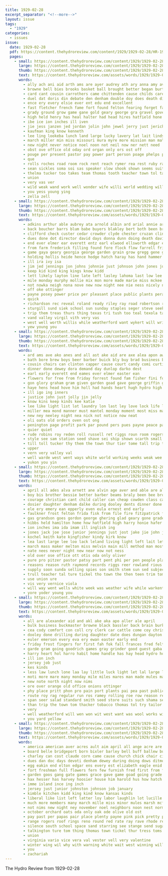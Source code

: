 ```yaml
---
title: 1929-02-28
excerpt_separator: "<!--more-->"
layout: issue
tags:
  - "1929"
categories:
  - issues
issue:
  date: 1929-02-28
  pdf: https://content.thehydroreview.com/content/1929/1929-02-28/HR-1929-02-28.pdf
  pages:
    - small: https://content.thehydroreview.com/content/1929/1929-02-28/small/HR-1929-02-28-01.jpg
      large: https://content.thehydroreview.com/content/1929/1929-02-28/large/HR-1929-02-28-01.jpg
      thumb: https://content.thehydroreview.com/content/1929/1929-02-28/thumbnails/HR-1929-02-28-01.jpg
      text: https://content.thehydroreview.com/assets/words/1929/1929-02-28/HR-1929-02-28-01.txt
      words:
        - ally ach ani aid arth ams are ayer audrey ath ary anna amy ave adkins all amos auna austin arning alan ager ata allen and auxier
        - browne bell bies brooks basket ball brought better began burt bride browning blaz brides burkhalter both best bary bickell been business begin big but boston bank boys bine bean belland bold brad bridegroom
        - card cant cousin carrothers came chittenden cause childs care charles city college course come can cunningham cloninger cummins constant cos cecil cake champlin confer clyde chris cole church cham christian con close
        - duel dat doris din debate den denham double doy does death dinner day dau during down deep due donna dance dewey dor
        - ence ery every elsie ever ent edu end excellent
        - fast fletcher french fame fort found felton fearing forget fall front farm fore first fern flail former folks floyd for farry friday frank floor fron ferrell from flow
        - grady ground grow game gane gold geary george gra gravel gover given going good gas grade games giant gums glidewell gett gam guest grin
        - high held henry has heal halter had head hires hatfield hone hop hesser her hunter han hold how harold ham hes heres helper home hee happy hide hugh him hoi hydro half hamilton hands house
        - ibe ice ion inches ill iven
        - jie jess janzen jed jordan jolin john jewel jerry just jericho johnston junior
        - kaufman king know kenneth
        - lee ling lookeba lunch land large lucky lavery lat lait lindy latter lenora lela leta learn lish labor life little last long
        - march miller min miss missouri mura myre more mission man mat morning musselman mighty minnie mayo mere mattar marriage mond mobile most much members mauk mules martha monday mount monay may minor made many mimi method
        - new night never notice noel noon not neil now ner nett need
        - obst ove office old oday ord organ only ors ost off
        - pouge per present pastor pay power part person poage phelps peden putnam promise pete police par poor paul people preston public place page pope
        - que
        - rolls roches road room rock rent reach rymer rea rest ruby ranch role reason rac rogers
        - sean sickles soma soi sas speaker slow shook shown seems suit smith school sey station south sam side song scot sing sweet sees sale sunday student spies show stem street states still sine salesman sun springs saturday season sandy soon shows saw state sales seen second spark schools stockton silence sly stevens special she see sea seng ser said son
        - thelma tucker too takes team thomas tooth teacher town tol talk tree tone turns then treat tax ten take the try trio thur ting turn tention them
        - union
        - very vas ver
        - wild weak wand work well wonder wife willi world wedding williams wrath way worn went wee wake wiebe week won weatherford wei walter will was woodrow with why weeks worley walker west
        - you yess young ying
        - zella zell
    - small: https://content.thehydroreview.com/content/1929/1929-02-28/small/HR-1929-02-28-02.jpg
      large: https://content.thehydroreview.com/content/1929/1929-02-28/large/HR-1929-02-28-02.jpg
      thumb: https://content.thehydroreview.com/content/1929/1929-02-28/thumbnails/HR-1929-02-28-02.jpg
      text: https://content.thehydroreview.com/assets/words/1929/1929-02-28/HR-1929-02-28-02.txt
      words:
        - adkins arthur able aubrey ata arnold albin ard arial annie are and all ago arin
        - back boucher barrs blum babe buyers blakley bert both been brown bys bane better best bulk barr buy byes balls baby business bars butler ball busi bis big bran boys bandy bry basket brought buckmaster brother ben bos bay born bank bryan bors but beck
        - clifford check custer cedar crowder clyde chester cruzan clinton cope cabbage cost clark card come cushing class cold charley corn caller cummins crissman chick church city cordell colony cagg car came
        - dues done dot director david days donna dunn doing death davis day devaughn dennis detweiler dallas demott daughter dunaway
        - end ever elmer ear everett entz earl elwood ellsworth edgar emma elbert early
        - from farm frederick filling found fore flock flow farrell friday folks far first falfa fry for frank fort fitzpatrick fine fleeman
        - game gaya geary georgia george garden grain grow gregg gene grade good gil glad
        - holding hollis heide hence hodge hatch haray has hand hammer herndon hice her hite hem henke head hanks hatfield hom howard hinton homes hol herbert henry house had hammons hop hard hamilton harry home hydro
        - ill ira ivy isa
        - jim jed jennings jon johns johnnie just johnson john jones jury
        - keep kid kind king kings know kidd
        - lett likely layton line late left lasley lahoma last low lee lake little leo lay lou lantz live lary lorna
        - mile monday murphy mollie mix mon more made marie miss mckee market march mash mexico many morning mary
        - not nowka neigh nona nove new now night nee nie ness nicely noon near
        - off oke ottinger
        - payne posey power price per pleasant place public plants pera plan pay people part paper porter pete
        - quick
        - richardson rec reveal roland ready riley ray road robertson reach radio ridge render roman row ross roy reno rollinger rate ralph rolla reason rogers
        - sturgill sund siek school sun sunday staples seger steve seek stones supply speed stange sand saturday sions shanks sayre schantz six sick sat south store swan schlessinger seed see son station sander seep she sodders stoves smith sell sit sau service southern simmons step seas start susie
        - trip them treas thurs thing texas tri tush too teal texola taylor than truly the terry test timms tut tam town times tom tell
        - vand valley virgil vith very vas
        - west well worth willis while weatherford want wykert will wright willie wish walter week weeks walk williams wilson with wife wesley wise work was
        - yew young you
    - small: https://content.thehydroreview.com/content/1929/1929-02-28/small/HR-1929-02-28-03.jpg
      large: https://content.thehydroreview.com/content/1929/1929-02-28/large/HR-1929-02-28-03.jpg
      thumb: https://content.thehydroreview.com/content/1929/1929-02-28/thumbnails/HR-1929-02-28-03.jpg
      text: https://content.thehydroreview.com/assets/words/1929/1929-02-28/HR-1929-02-28-03.txt
      words:
        - ard ams ave ako anes and all ast ake aid are axe alea apon awa
        - bath bore brew boys beer barber buick bly buy brad business beans best birth bag been bik bulls bond began better bill beams boy but bread burkhalter bis big bari butter
        - cousin chairs can clinton capper cause court candy comi curti county counts cai cone caris champlin cox cose chambers cabbage caddo coffee course care conder con china corn city come card choo charm call
        - dinner done dewey dora demand day dunlop darko dest
        - earl early everett end eames ever elmer easter ean
        - flowers for free from friday forrest found fam fisher fini foot fee friends few fair far fresh forget finer fine frank folks
        - gon glory graham gram given garden goad gave george griffin green glass good
        - haye hens head hove him holl had hands heart hugh hydro high hume hou hour homel henry hick how half hall hansen hand hart health height hinger hime hei her honor hool hope hop home has
        - ill igo ing inners
        - justice john just jolly jin jelly
        - know kins keep kinds kee katie
        - lee like light list lot laundry lon last ley love lock life large
        - miller mea mond manner must mantel monday moment most miss martin mauk marl men mou maul mound mical more mari might mildred mon mis meek much mies merrifield milly march mars
        - new ney neeley night nea nick not notice now neat
        - oli oats old orders oven ost ong
        - penington page profit park par pound pers pues payne peace packard present pro person partner pot pickles pleasant pao polish penning pack past pring pies pillsbury pour pink posen price plants part per
        - quier quiet
        - rude robins roy reden roll russell ret riggs roun room rogers
        - style see sam station seed shave sei ship shown scarth small study sun sour sch staples surprise stove spring sewing soap service said shi schoof swe sunday stand short say standard summer shad she suter salmon side son sick size school self state saturday strength slim silence schoo
        - till toll tucker thy them the town thur tier tome tall trip take taken tobe than toward thurs
        - upper
        - vern very valley val
        - well warde west went ways white world working weeks weak wee wall work wyatt why weatherford willing week wise will with wash weather ware while was walker whiting wife
        - yukon you yin
    - small: https://content.thehydroreview.com/content/1929/1929-02-28/small/HR-1929-02-28-04.jpg
      large: https://content.thehydroreview.com/content/1929/1929-02-28/large/HR-1929-02-28-04.jpg
      thumb: https://content.thehydroreview.com/content/1929/1929-02-28/thumbnails/HR-1929-02-28-04.jpg
      text: https://content.thehydroreview.com/assets/words/1929/1929-02-28/HR-1929-02-28-04.txt
      words:
        - april all ades alva arnett ane alvin age aver and able are alfalfa appell albert amanda ave aye
        - boy bis brother bessie better barber beams braly been bee broadway butler baby bal but bill barnard board barr business bells both blum best baily bet burn
        - courage christian cant child caller can cheap cowden class cand cedar care certain chris choo close cen car curt come childs citizen clinton city chamber chas crane cronk carpentar came clair carry chick coats curtis church cold crissman chief cobbler con
        - dosier daughter denham dalke during dooley dents dinner done daily dewey dull ding dave day dors dockery doing
        - ele ery emery ean epperly even eula ernest end early
        - faulkner frost felton frida fisk from file fire fitzpatrick few farm fail friday fears ford folks free fay fell for frank friends fred fam
        - gas grandson goes gordon george ghering glad geary gone grade guest group good greg gegg grant
        - hibbs held hamilton home how hatfield high harry honie hafer him howard habit habe hesser hill has homer holding hard hills hydro hand hopkins henry hour herman herb hinton house hom had her
        - ion inches ima ida imam ill inglish ing
        - jones jack joe jose junior jennings just jost jake jie john johnson jesus johns jere
        - kochel keith kate kingfisher kindy kirk know
        - lea last large lee loo lack leland living light left lait let lake linton little leghorn less
        - march mass maker melton miss melvin main mill method man most made maybe monday minnie mille might mckee miller more mose maud may many moser maxine mary marion
        - nate nees never night new near now not ness
        - old over ose office ott otis oda only oliver
        - pure pro pitzer pastor patsy part pent phi per pen people plate pages pet purcell pool perry pone page plant patrick pat proud present paper
        - reasons reason ruth raymond records riggs reer rowland rious rey rex roy rathbun ross road reading reno regular
        - supply soon sunda selling spies son smith stem sun sed subject spring short seed snow seger stops she stockton street simpson sang store strong south schools show stange seton study sue student slagell sons sturgill shen stove saturday stock sand sunday silk sister siege siy state school such special scarlet sharry style
        - trull teacher tal ture tickel tho town the then teen trim tom tipps thy ton too them triplett thead thor thyng
        - use union ure
        - vis very vernice viola
        - will way went wells white week was weather wife while warkentin williams with weathers weaver weatherford wilson wich wand work weeks walker wisel wit wish whitefield woodson wool
        - yore yoder young you
    - small: https://content.thehydroreview.com/content/1929/1929-02-28/small/HR-1929-02-28-05.jpg
      large: https://content.thehydroreview.com/content/1929/1929-02-28/large/HR-1929-02-28-05.jpg
      thumb: https://content.thehydroreview.com/content/1929/1929-02-28/thumbnails/HR-1929-02-28-05.jpg
      text: https://content.thehydroreview.com/assets/words/1929/1929-02-28/HR-1929-02-28-05.txt
      words:
        - all are alexander aid and akl ake aka apo aller ale april
        - bulk business buckmaster browne black bassler back brain burkhalter barr bring bay book bill bank blue bone butts buyers bones bradley bob buck
        - cea cody comfort con coll cry clerk car cattle come coy christian call cash coffee clyde carry credit champlin cure cane cabbage col
        - dooley done drilling during daughter date does dungan dayton death day delia dress dise
        - euler emerson every eva ery ewan easter early end
        - friday frost fingers for first fah fok fall frances fred felton farrow farmer from farm fete flesh friends
        - garde gram going goodrich games gray grinder good guest gaba gave garden glad gone given
        - harry heart hol harro habit home handle has hay head hydro horse humes hinton heck house her hands high
        - ill ion inch
        - jersey job just
        - kes kinds
        - less law lunch lone laa lay little luck light let lal large lena last
        - moti more mare many monday mile miles mares man made mules march mens merry members mail mule mari mee
        - new note north night now nims
        - ore over orange old office onions ottinger
        - phy place pritt phon pro pain port plants pai pea past public pay plain pot
        - route roy rag regular run ros ramey rolling roe row reason red ree
        - span seer salad standard smith seed store suits such shama service sand sun south spine summer sales star season special suit sell sherman sailing sale saturday stange stay see scott sae stock sund sui school sorrow strain short spring stan sled silk
        - than trip the town tom thacker tobacco thomas tol try tailor talk top
        - very
        - well weatherford will wen won wit west want was wool works wide wire week white wile write went william work watch with wells winter welding waite wear
        - you yard yellow
    - small: https://content.thehydroreview.com/content/1929/1929-02-28/small/HR-1929-02-28-06.jpg
      large: https://content.thehydroreview.com/content/1929/1929-02-28/large/HR-1929-02-28-06.jpg
      thumb: https://content.thehydroreview.com/content/1929/1929-02-28/thumbnails/HR-1929-02-28-06.jpg
      text: https://content.thehydroreview.com/assets/words/1929/1929-02-28/HR-1929-02-28-06.txt
      words:
        - america american aver acres ault aim april all ange acre are arm age aline anna ata and arthur ash auxier
        - board belle bridgeport born bixler barley bell buff ballew butter books baker buckeye back buy blood beats barr bride bob balance beams best been boys bale bandy bacon brings better bennett but below big bran barnes birth beans bells
        - charley can cost claude corn came cause church chick chair city course coffee class char clyde carrithers close card cody comb craft cecil coach coe cornish christmas custer come car
        - dues dan doc days devoti denham dewey during doing dows ditmore daugherty day done dolores december dark death due daughter davenport
        - egg eakin end elton edgar ens every est elizabeth eagle enid ent
        - fort freshman full flowers fern few furnish fred first from friday far foree fresh fail friends fan ford frost free feather fine for fly fay fair flock flakes fields
        - garden goos gang gate games grace gave game goad going grade gas grand geary goose glen gay goods good given guy george
        - hax hesser has harvey hoosier house him harold hus how hatch hydro husband her hen home hot had hens hor holding haul herndon hopping heart honor heed hoy hay hugh
        - imme island ince ing inch
        - jersey just junior johnston johnson job january
        - kimble kitchen kidd king kind know kansas kinds
        - liberal like list left latter loy labor laughlin lot lucille lahoma lela last life large
        - much more members many march mille miss minor mules marsh mcfarlin milk meal missouri miles mary min may mountain made merle minnie monday
        - not nims new night ney november noel neighbors noon nest norman never navy need
        - october orchard oats oda only oak ode olive old ost
        - pay past per papas pair place plenty payne pink pick pretty present pins pack part peppers power pense profit prince pump price prairie pope pure purple pounds
        - range rogers roof rings reno round red rate ray rave rhode ready rockers raymond rocks riggs rook reasons real
        - silence south school space sand starring see stange send sugar senior stone sam small scotland special seed smith setting saving single show spies stove stewart she sister selling span self sherman state shower stoves sewing spring short salmon ser sale service sept soy schroder saturday stores swell swim sway
        - talkington ture tom thing thomas town tickel thur tress toms trail thom ton taken tommie ten trusty treas the
        - union
        - virginia vario vice vera val vester vell very valentine
        - winter wing wil why with warning white wait west winning williams wilma weatherford willie waller went week will well wesco wilson weather want work was wind
        - you
        - zachariah
---
```


The Hydro Review from 1929-02-28

<!--more-->

